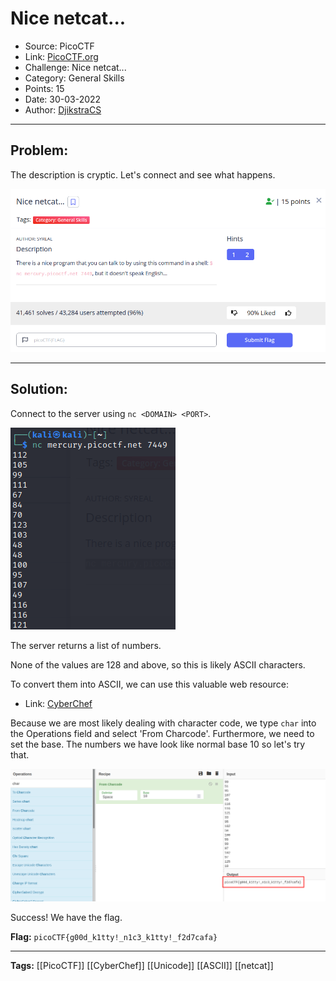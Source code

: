 # Nice netcat...
* Source: PicoCTF
* Link: [PicoCTF.org](https://picoctf.org/)
* Challenge: Nice netcat...
* Category: General Skills
* Points: 15
* Date: 30-03-2022
* Author: [DjikstraCS](https://github.com/DjikstraCS)

---
## Problem:
The description is cryptic. Let's connect and see what happens.

![](./attachments/Pasted%20image%2020220330081039.png)

---
## Solution:
Connect to the server using `nc <DOMAIN> <PORT>`.

![](./attachments/Pasted%20image%2020220330081320.png)

The server returns a list of numbers.

None of the values are 128 and above, so this is likely ASCII characters.

To convert them into ASCII, we can use this valuable web resource:

* Link: [CyberChef](https://gchq.github.io/CyberChef/)

Because we are most likely dealing with character code, we type `char` into the Operations field and select 'From Charcode'. Furthermore, we need to set the base. The numbers we have look like normal base 10 so let's try that.

![](./attachments/Pasted%20image%2020220330082953.png)

Success! We have the flag.

**Flag:** `picoCTF{g00d_k1tty!_n1c3_k1tty!_f2d7cafa}`

---
**Tags:** [[PicoCTF]] [[CyberChef]] [[Unicode]] [[ASCII]] [[netcat]]
